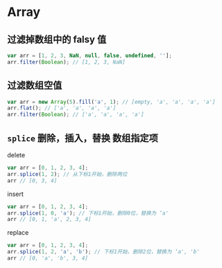 # Array

## 过滤掉数组中的 falsy 值

``` js
var arr = [1, 2, 3, NaN, null, false, undefined, ''];
arr.filter(Boolean); // [1, 2, 3, NaN]
```

## 过滤数组空值

``` js
var arr = new Array(5).fill('a', 1); // [empty, 'a', 'a', 'a', 'a']
arr.flat(); // ['a', 'a', 'a', 'a']
arr.filter(Boolean); // ['a', 'a', 'a', 'a']
```

## `splice` 删除，插入，替换 数组指定项

delete

``` js
var arr = [0, 1, 2, 3, 4];
arr.splice(1, 2); // 从下标1开始，删除两位
arr // [0, 3, 4]
```

insert

``` js
var arr = [0, 1, 2, 3, 4];
arr.splice(1, 0, 'a'); // 下标1开始，删除0位，替换为 ‘a'
arr // [0, 1, 'a', 2, 3, 4]
```

replace

``` js
var arr = [0, 1, 2, 3, 4];
arr.splice(1, 2, 'a', 'b'); // 下标1开始，删除2位，替换为 ‘a', 'b'
arr // [0, 'a', 'b', 3, 4]
```
